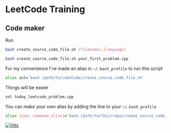 # LeetCode Training


## Code maker

Run 

```bash
bash create_source_code_file.sh [filename].[language]

bash create_source_code_file.sh your_first_problem.cpp
```

For my convenience I've made an alias in `~/.bash_profile` to run this script 

```bash
alias sol='bash /path/to/LeetCode/create_source_code_file.sh'
```

Things will be easier 

```bash
sol today_leetcode_problem.cpp
```

You can make your own alias by adding the line to your `~/.bash_profile`

```bash
alias [your_command_alias]='bash /path/to/this/repo/create_source_code_file.sh'
``` 

[![Hits](https://hits.seeyoufarm.com/api/count/incr/badge.svg?url=https%3A%2F%2Fgithub.com%2Fldcduc%2Fleetcode-training&count_bg=%23FF0000&title_bg=%23000000&icon=&icon_color=%23E7E7E7&title=Visitors&edge_flat=false)](https://hits.seeyoufarm.com)
